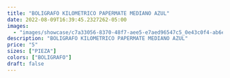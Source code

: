 ```yaml
---
title: "BOLIGRAFO KILOMETRICO PAPERMATE MEDIANO AZUL"
date: 2022-08-09T16:39:45.2327262-05:00
images:
  - "images/showcase/c7a33056-8370-48f7-aee5-e7aed96547c5_0e43c0f4-ab6e-43e5-9136-4a392c825dd5.webp"
description: "BOLIGRAFO KILOMETRICO PAPERMATE MEDIANO AZUL"
price: "5"
sizes: ["PIEZA"]
colors: ["BOLIGRAFO"]
draft: false
---
```


